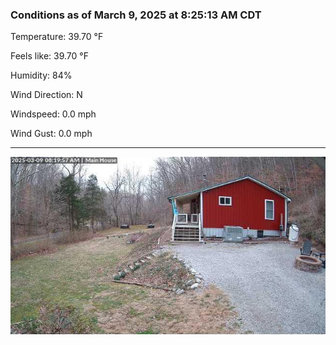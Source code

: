 ### Conditions as of March 9, 2025 at 8:25:13 AM CDT 

Temperature: 39.70 &deg;F

Feels like: 39.70 &deg;F

Humidity: 84%

Wind Direction: N

Windspeed: 0.0 mph

Wind Gust: 0.0 mph

---

<img src="./images/latest.jpeg"/>

